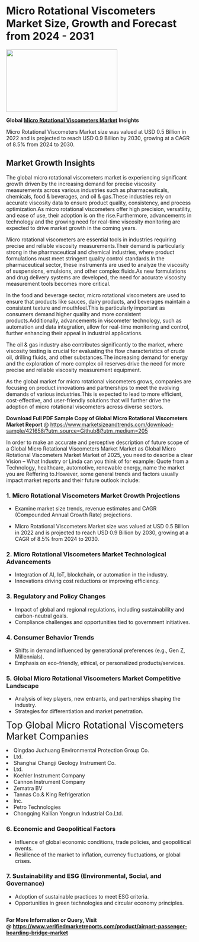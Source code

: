 <H1>Micro Rotational Viscometers Market Size, Growth and Forecast from 2024 - 2031</H1><img class="aligncenter size-medium wp-image-584254" src="https://thirdeyenews.in/wp-content/uploads/2024/09/Global-Market-Research-300x168.jpeg" alt="" width="300" height="168" /><p><strong>Global&nbsp;<a href="https://www.marketsizeandtrends.com/download-sample/421658/?utm_source=Github8j?utm_medium=205">Micro Rotational Viscometers Market</a> Insights</strong></p><p>Micro Rotational Viscometers Market size was valued at USD 0.5 Billion in 2022 and is projected to reach USD 0.9 Billion by 2030, growing at a CAGR of 8.5% from 2024 to 2030.</p><p><h2>Market Growth Insights</h2> <p>The global micro rotational viscometers market is experiencing significant growth driven by the increasing demand for precise viscosity measurements across various industries such as pharmaceuticals, chemicals, food & beverages, and oil & gas.These industries rely on accurate viscosity data to ensure product quality, consistency, and process optimization.As micro rotational viscometers offer high precision, versatility, and ease of use, their adoption is on the rise.Furthermore, advancements in technology and the growing need for real-time viscosity monitoring are expected to drive market growth in the coming years.</p> <p>Micro rotational viscometers are essential tools in industries requiring precise and reliable viscosity measurements.Their demand is particularly strong in the pharmaceutical and chemical industries, where product formulations must meet stringent quality control standards.In the pharmaceutical sector, these instruments are used to analyze the viscosity of suspensions, emulsions, and other complex fluids.As new formulations and drug delivery systems are developed, the need for accurate viscosity measurement tools becomes more critical.</p> <p>In the food and beverage sector, micro rotational viscometers are used to ensure that products like sauces, dairy products, and beverages maintain a consistent texture and mouthfeel.This is particularly important as consumers demand higher quality and more consistent products.Additionally, advancements in viscometer technology, such as automation and data integration, allow for real-time monitoring and control, further enhancing their appeal in industrial applications.</p> <p>The oil & gas industry also contributes significantly to the market, where viscosity testing is crucial for evaluating the flow characteristics of crude oil, drilling fluids, and other substances.The increasing demand for energy and the exploration of more complex oil reserves drive the need for more precise and reliable viscosity measurement equipment.</p> <p>As the global market for micro rotational viscometers grows, companies are focusing on product innovations and partnerships to meet the evolving demands of various industries.This is expected to lead to more efficient, cost-effective, and user-friendly solutions that will further drive the adoption of micro rotational viscometers across diverse sectors.</p> <p><span class=""><strong>Download Full PDF Sample Copy of Global Micro Rotational Viscometers Market Report</strong> @ <a href="https://www.marketsizeandtrends.com/download-sample/421658/?utm_source=Github8j?utm_medium=205" target="_blank">https://www.marketsizeandtrends.com/download-sample/421658/?utm_source=Github8j?utm_medium=205</a></span></p><p>In order to make an accurate and perceptive description of future scope of a Global&nbsp;Micro Rotational Viscometers Market Market as Global&nbsp;Micro Rotational Viscometers Market Market of 2025, you need to describe a clear Vision &ndash; What Industry or Linda can you think of for example: Quote from a Technology, healthcare, automotive, renewable energy, name the market you are Reffering to.However, some general trends and factors usually impact market reports and their future outlook include:</p><h3>1.&nbsp;<strong>Micro Rotational Viscometers Market Growth Projections</strong></h3><ul><li>Examine market size trends, revenue estimates and CAGR (Compounded Annual Growth Rate) projections.</li><li><p>Micro Rotational Viscometers Market size was valued at USD 0.5 Billion in 2022 and is projected to reach USD 0.9 Billion by 2030, growing at a CAGR of 8.5% from 2024 to 2030.</p></li></ul><h3>2.&nbsp;<strong>Micro Rotational Viscometers Market Technological Advancements</strong></h3><ul><li>Integration of AI, IoT, blockchain, or automation in the industry.</li><li>Innovations driving cost reductions or improving efficiency.</li></ul><h3>3.&nbsp;<strong>Regulatory and Policy Changes</strong></h3><ul><li>Impact of global and regional regulations, including sustainability and carbon-neutral goals.</li><li>Compliance challenges and opportunities tied to government initiatives.</li></ul><h3>4.&nbsp;<strong>Consumer Behavior Trends</strong></h3><ul><li>Shifts in demand influenced by generational preferences (e.g., Gen Z, Millennials).</li><li>Emphasis on eco-friendly, ethical, or personalized products/services.</li></ul><h3>5.&nbsp;<strong>Global Micro Rotational Viscometers Market Competitive Landscape</strong></h3><ul><li>Analysis of key players, new entrants, and partnerships shaping the industry.</li><li>Strategies for differentiation and market penetration.</li></ul><p data-pm-slice="1 1 []"><span style="color: inherit; font-family: inherit; font-size: 25px;">Top Global Micro Rotational Viscometers Market Companies</span></p><div class="" data-test-id=""><p><li>Qingdao Juchuang Environmental Protection Group Co.</li><li> Ltd.</li><li> Shanghai Changji Geology Instrument Co.</li><li> Ltd.</li><li> Koehler Instrument Company</li><li> Cannon Instrument Company</li><li> Zematra BV</li><li> Tannas Co.& King Refrigeration</li><li> Inc.</li><li> Petro Technologies</li><li> Chongqing Kailian Yongrun Industrial Co.Ltd.</li></p></div><h3>6.&nbsp;<strong>Economic and Geopolitical Factors</strong></h3><ul><li>Influence of global economic conditions, trade policies, and geopolitical events.</li><li>Resilience of the market to inflation, currency fluctuations, or global crises.</li></ul><h3>7.&nbsp;<strong>Sustainability and ESG (Environmental, Social, and Governance)</strong></h3><ul><li>Adoption of sustainable practices to meet ESG criteria.</li><li>Opportunities in green technologies and circular economy principles.</li></ul><h2><strong style="font-size: 14px;">For More Information or Query, Visit @&nbsp;</strong><a style="background-color: #ffffff; font-size: 14px;" href="https://www.marketsizeandtrends.com/report/micro-rotational-viscometers-market/" target="_blank">https://www.verifiedmarketreports.com/product/airport-passenger-boarding-bridge-market</a></h2>